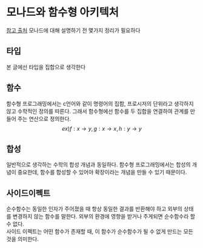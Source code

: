 # 모나드와 함수형 아키텍처
[참고 출처](https://teamdable.github.io/techblog/Moand-and-Functional-Architecture)
모나드에 대해 설명하기 전 몇가지 정리가 필요하다
## 타입
본 글에선 타입을 집합으로 생각한다
## 함수
함수형 프로그래밍에서는 c언어와 같이 명령어의 집함, 프로시저의 단위라고 생각하지 않고 수학적인 정의를 따른다. 그래서 함수형에선 함수를 두 집합을 연결하여 관계를 만들어 주는 연산으로 정의한다.
$$
ex) f: x\rightarrow y, g: x\rightarrow x, h: y\rightarrow y
$$
## 합성
일반적으로 생각하는 수학의 합성 개념과 동일하다. 함수형 프로그래밍에서는 합성의 개념이 중요한데, 함수를 합성할 수 있어야 확장이라는 개념을 만들 수 있기 때문이다.
## 사이드이펙트
순수함수는 동일한 인자가 주어졌을 때 항상 동일한 결과를 반환해야 하고 외부의 상태를 변경하지 않는 함수를 말한다. 외부의 환경에 영향을 받거나 주게되면 순수함수라 할 수 없다.<br>
사이드 이펙트는 어떤 함수가 존재할 때, 이 함수가 순수함수가 될 수 없게 만드는 모든 것을 의미한다.
